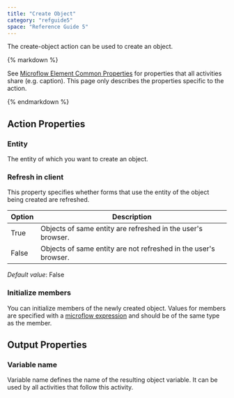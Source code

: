 ```yaml
---
title: "Create Object"
category: "refguide5"
space: "Reference Guide 5"
---
```



The create-object action can be used to create an object.

<div class="alert alert-info">{% markdown %}

See [Microflow Element Common Properties](Microflow+Element+Common+Properties) for properties that all activities share (e.g. caption). This page only describes the properties specific to the action.

{% endmarkdown %}</div>

## Action Properties

### Entity

The entity of which you want to create an object.

### Refresh in client

This property specifies whether forms that use the entity of the object being created are refreshed.

<table><thead><tr><th class="confluenceTh">Option</th><th class="confluenceTh">Description</th></tr></thead><tbody><tr><td class="confluenceTd">True</td><td class="confluenceTd">Objects of same entity are refreshed in the user's browser.</td></tr><tr><td class="confluenceTd">False</td><td class="confluenceTd">Objects of same entity are not refreshed in the user's browser.</td></tr></tbody></table>

_Default value_: False

### Initialize members

You can initialize members of the newly created object. Values for members are specified with a [microflow expression](Microflow+Expressions) and should be of the same type as the member.

## Output Properties

### Variable name

Variable name defines the name of the resulting object variable. It can be used by all activities that follow this activity.
